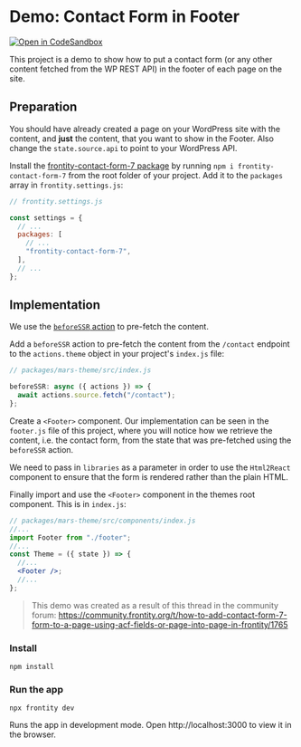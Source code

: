 # Demo: Contact Form in Footer

[![Open in CodeSandbox](https://img.shields.io/badge/Open%20in-CodeSandbox-blue?style=flat-square&logo=codesandbox)](https://githubbox.com/frontity-demos/frontity-examples/tree/master/contact-form)

This project is a demo to show how to put a contact form (or any other content fetched from the WP REST API) in the footer of each page on the site.

## Preparation

You should have already created a page on your WordPress site with the content, and **just** the content, that you want to show in the Footer. Also change the `state.source.api` to point to your WordPress API.

Install the [frontity-contact-form-7 package](https://www.npmjs.com/package/frontity-contact-form-7) by running `npm i frontity-contact-form-7` from the root folder of your project. Add it to the `packages` array in `frontity.settings.js`:

```jsx
// frontity.settings.js

const settings = {
  // ...
  packages: [
    // ...
    "frontity-contact-form-7",
  ],
  // ...
};
```

## Implementation

We use the [`beforeSSR` action](https://docs.frontity.org/learning-frontity/actions#beforessr-server-only-__) to pre-fetch the content.

Add a `beforeSSR` action to pre-fetch the content from the `/contact` endpoint to the `actions.theme` object in your project's `index.js` file:

```jsx
// packages/mars-theme/src/index.js

beforeSSR: async ({ actions }) => {
  await actions.source.fetch("/contact");
};
```

Create a `<Footer>` component. Our implementation can be seen in the `footer.js` file of this project, where you will notice how we retrieve the content, i.e. the contact form, from the state that was pre-fetched using the `beforeSSR` action.

We need to pass in `libraries` as a parameter in order to use the `Html2React` component to ensure that the form is rendered rather than the plain HTML.

Finally import and use the `<Footer>` component in the themes root component. This is in `index.js`:

```jsx
// packages/mars-theme/src/components/index.js
//...
import Footer from "./footer";
//...
const Theme = ({ state }) => {
  //...
  <Footer />;
  //...
};
```

> This demo was created as a result of this thread in the community forum: https://community.frontity.org/t/how-to-add-contact-form-7-form-to-a-page-using-acf-fields-or-page-into-page-in-frontity/1765

### Install

```
npm install
```

### Run the app

```
npx frontity dev
```

Runs the app in development mode. Open http://localhost:3000 to view it in the browser.
